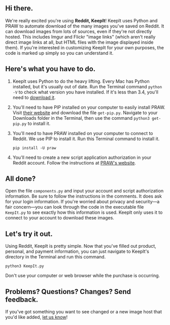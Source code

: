 ## Hi there.

We're really excited you're using **Reddit, KeepIt**! KeepIt uses Python and PRAW to automate download of the many images you've saved on Reddit. It can download images from lots of sources, even if they're not directly hosted. This includes Imgur and Flickr "image links" (which aren't really direct image links at all, but HTML files with the image displayed inside them). If you're interested in customizing KeepIt for your own purposes, the code is marked up simply so you can understand it.

## Here's what you have to do.

1.  KeepIt uses Python to do the heavy lifting. Every Mac has Python installed, but it's usually out of date. Run the Terminal command `python -V` to check what version you have installed. If it's less than 3.4, you'll need to [download it](https://www.python.org/).

2.  You'll need to have PIP installed on your computer to easily install PRAW. Visit [their website](https://pip.pypa.io/en/stable/installing/) and download the file `get-pip.py`. Navigate to your Downloads folder in the Terminal, then use the command `python3 get-pip.py` to install it.

3.  You'll need to have PRAW installed on your computer to connect to Reddit. We use PIP to install it. Run this Terminal command to install it.

    `pip install -U praw`
4.  You'll need to create a new script application authorization in your Reddit account. Follow the instructions at [PRAW's website](https://praw.readthedocs.io/en/latest/getting_started/authentication.html#script-application).

## All done?

Open the file `components.py` and input your account and script authorization information. Be sure to follow the instructions in the comments. It does ask for your login information. If you're worried about privacy and security—a fair concern—you can look through the code in the executable file `KeepIt.py` to see exactly how this information is used. KeepIt only uses it to connect to your account to download these images.

## Let's try it out.

Using Reddit, KeepIt is pretty simple. Now that you've filled out product, personal, and payment information, you can just navigate to KeepIt's directory in the Terminal and run this command.

`python3 KeepIt.py`

Don't use your computer or web browser while the purchase is occurring.

## Problems? Questions? Changes? Send feedback.

If you've got something you want to see changed or a new image host that you'd like added, [let us know](https://andrewrva.typeform.com/to/HL4YOt)!
